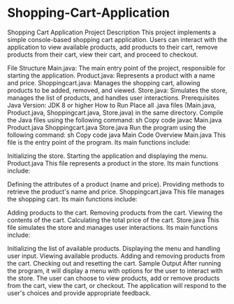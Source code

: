 # Shopping-Cart-Application
Shopping Cart Application
Project Description
This project implements a simple console-based shopping cart application. Users can interact with the application to view available products, add products to their cart, remove products from their cart, view their cart, and proceed to checkout.

File Structure
Main.java: The main entry point of the project, responsible for starting the application.
Product.java: Represents a product with a name and price.
Shoppingcart.java: Manages the shopping cart, allowing products to be added, removed, and viewed.
Store.java: Simulates the store, manages the list of products, and handles user interactions.
Prerequisites
Java Version: JDK 8 or higher
How to Run
Place all .java files (Main.java, Product.java, Shoppingcart.java, Store.java) in the same directory.
Compile the Java files using the following command:
sh
Copy code
javac Main.java Product.java Shoppingcart.java Store.java
Run the program using the following command:
sh
Copy code
java Main
Code Overview
Main.java
This file is the entry point of the program. Its main functions include:

Initializing the store.
Starting the application and displaying the menu.
Product.java
This file represents a product in the store. Its main functions include:

Defining the attributes of a product (name and price).
Providing methods to retrieve the product's name and price.
Shoppingcart.java
This file manages the shopping cart. Its main functions include:

Adding products to the cart.
Removing products from the cart.
Viewing the contents of the cart.
Calculating the total price of the cart.
Store.java
This file simulates the store and manages user interactions. Its main functions include:

Initializing the list of available products.
Displaying the menu and handling user input.
Viewing available products.
Adding and removing products from the cart.
Checking out and resetting the cart.
Sample Output
After running the program, it will display a menu with options for the user to interact with the store. The user can choose to view products, add or remove products from the cart, view the cart, or checkout. The application will respond to the user's choices and provide appropriate feedback.
